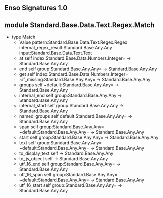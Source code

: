 ## Enso Signatures 1.0
## module Standard.Base.Data.Text.Regex.Match
- type Match
    - Value pattern:Standard.Base.Data.Text.Regex.Regex internal_regex_result:Standard.Base.Any.Any input:Standard.Base.Data.Text.Text
    - at self index:Standard.Base.Data.Numbers.Integer= -> Standard.Base.Any.Any
    - end self group:Standard.Base.Any.Any= -> Standard.Base.Any.Any
    - get self index:Standard.Base.Data.Numbers.Integer= ~if_missing:Standard.Base.Any.Any= -> Standard.Base.Any.Any
    - groups self ~default:Standard.Base.Any.Any= -> Standard.Base.Any.Any
    - internal_end self group:Standard.Base.Any.Any -> Standard.Base.Any.Any
    - internal_start self group:Standard.Base.Any.Any -> Standard.Base.Any.Any
    - named_groups self default:Standard.Base.Any.Any= -> Standard.Base.Any.Any
    - span self group:Standard.Base.Any.Any= ~default:Standard.Base.Any.Any= -> Standard.Base.Any.Any
    - start self group:Standard.Base.Any.Any= -> Standard.Base.Any.Any
    - text self group:Standard.Base.Any.Any= ~default:Standard.Base.Any.Any= -> Standard.Base.Any.Any
    - to_display_text self -> Standard.Base.Any.Any
    - to_js_object self -> Standard.Base.Any.Any
    - utf_16_end self group:Standard.Base.Any.Any= -> Standard.Base.Any.Any
    - utf_16_span self group:Standard.Base.Any.Any= ~default:Standard.Base.Any.Any= -> Standard.Base.Any.Any
    - utf_16_start self group:Standard.Base.Any.Any= -> Standard.Base.Any.Any
